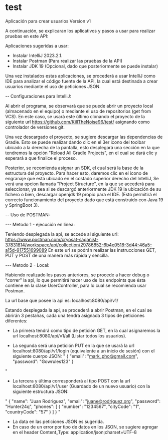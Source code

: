 # test
Aplicación para crear usuarios
Version v1

A continuación, se explicaran los aplicativos y pasos a usar para realizar pruebas en este API:

Aplicaciones sugeridas a usar:

- Instalar IntelliJ 2023.2.1.
- Instalar Postman (Para realizar las pruebas de la API)
- Instalar JDK 19 (Opcional, dado que posteriormente se puede instalar)

Una vez instalados estas aplicaciones, se procederá a usar IntelliJ como IDE para analizar el código fuente de la API, la cual está destinada a crear usuarios mediante el uso de peticiones JSON.

-- Configuraciones para IntelliJ:

Al abrir el programa, se observará que se puede abrir un proyecto local (almacenado en el equipo) o mediante el uso de repositorios (get from VCS).
En este caso, se usará este último clonando el proyecto de la siguiente url https://github.com/KillTheNoise96/test/ asignando como controlador de versiones git.

Una vez descargado el proyecto, se sugiere descargar las dependencias de Gradle.
Esto se puede realizar dando clic en el 3er icono del toolbar ubicado a la derecha de la pantalla, esto desplegará una sección en la que tendremos la opción "Reload All Gradle Projects", en el cual se dará clic y esperará a que finalice el proceso.

Posterior, se recomienda asignar un SDK, el cual será la base de la estructura del proyecto. Para hacer esto, daremos clic en el icono de engranaje que está ubicado en el costado superior derecho del IntelliJ,
Se verá una opcion llamada "Project Structure", en la que se accederá para seleccionar, ya sea si se descargó anteriormente JDK 19 la ubicación de su fichero o bien, descargar openjdk 19 propio para el IDE.
(Esto permitirá el correcto funcionamiento del proyecto dado que está construido con Java 19 y SpringBoot 3).

-- Uso de POSTMAN:

--- Metodo 1 - ejecución en linea:

  Teniendo desplegada la api, se accede al siguiente url: https://www.postman.com/cryosat-saganist-37831814/workspace/api/collection/29786852-6b4e0518-3d44-46a5-a15d-917551699089
  En este url se podrán realizar las instrucciones GET, PUT y POST de una manera más rápida y sencilla.
  
--- Metodo 2 - Local:
  
  Habiendo realizado los pasos anteriores, se procede a hacer debug o "correr" la api, lo que permitirá hacer uso de los endpoints que ésta contiene en la clase UserController, para lo cual se recomienda usar Postman.
  
  La url base que posee la api es: localhost:8080/api/v1/
  
  Estando desplegada la api, se procederá a abrir Postman, en el cual se abrirán 3 pestañas, cada una tendrá asignada 3 tipos de peticiones diferentes:
  
  - La primera tendrá como tipo de petición GET, en la cual asignaremos la url localhost:8080/api/v1/all (Listar todos los usuarios).
  
  - La segunda será una petición PUT en la que se usará la url localhost:8080/api/v1/login (equivalente a un inicio de sesión) con el siguiente cuerpo JSON:
  "
      {
          "email": "mark_pho@gmail.com",
          "password": "Gowrules123"
      } 
  
  "
  
  - La tercera y última corresponderá al tipo POST con la url localhost:8080/api/v1/user (Guardado de un nuevo usuario) con la siguiente estructura JSON:

  "
      {
            "name": "Juan Rodriguez",
            "email": "juane@rodriguez.org",
            "password": "Hunter24q",
            "phones": [
                {
                    "number": "1234567",
                    "cityCode": "1",
                    "countryCode": "57"
                }
            ]
      } 
  "
  
* La data en las peticiones JSON es sugerida.
* En caso de un error por tipo de datos en los JSON, se sugiere agregar en el header Content_Type: application/json;charset=UTF-8
